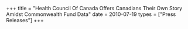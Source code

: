+++
title = "Health Council Of Canada Offers Canadians Their Own Story Amidst Commonwealth Fund Data"
date = 2010-07-19
types = ["Press Releases"]
+++
